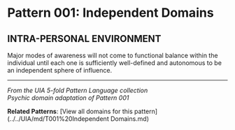 # Pattern 001: Independent Domains

## INTRA-PERSONAL ENVIRONMENT

Major modes of awareness will not come to functional balance within the individual until each one is sufficiently well-defined and autonomous to be an independent sphere of influence.

---

*From the UIA 5-fold Pattern Language collection*  
*Psychic domain adaptation of Pattern 001*

**Related Patterns**: [View all domains for this pattern](../../UIA/md/T001%20Independent Domains.md)

